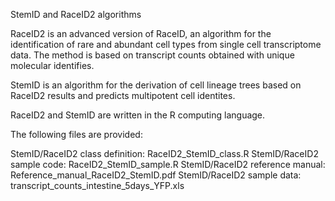 StemID and RaceID2 algorithms

RaceID2 is an advanced version of RaceID, an algorithm for the identification of rare and abundant cell types from single cell transcriptome data. The method is based on transcript counts obtained with unique molecular identifies.

StemID is an algorithm for the derivation of cell lineage trees based on RaceID2 results and predicts multipotent cell identites.

RaceID2 and StemID are written in the R computing language.

The following files are provided:

StemID/RaceID2 class definition: RaceID2_StemID_class.R 
StemID/RaceID2 sample code: RaceID2_StemID_sample.R
StemID/RaceID2 reference manual: Reference_manual_RaceID2_StemID.pdf
StemID/RaceID2 sample data: transcript_counts_intestine_5days_YFP.xls

